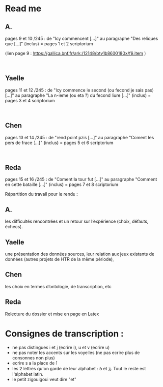 # Read me

## A.
pages 9 et 10 /245 : de "Icy commencent [...]" au paragraphe "Des reliques que [...]" (inclus)
= pages 1 et 2 scriptorium

(lien page 9 : https://gallica.bnf.fr/ark:/12148/btv1b8600180x/f9.item )

<br>

## Yaelle
pages 11 et 12 /245 : de "Icy commence le second (ou fecond je sais pas) [...]" au paragraphe "La n-ieme (ou eta ?) du fecond liure [...]" (inclus)
= pages 3 et 4 scriptorium

<br>

## Chen
pages 13 et 14 /245 : de "rend point pzis [...]" au paragraphe "Coment les pers de frace [...]" (inclus)
= pages 5 et 6 scriptorium

<br>

## Reda
pages 15 et 16 /245 : de "Coment la tour fut [...]" au paragraphe "Comment en cette bataille [...]" (inclus)
= pages 7 et 8 scriptorium



Répartition du travail pour le rendu : 

## A.

les difficultés rencontrées et un retour sur l’expérience (choix, défauts, échecs).

## Yaelle
une présentation des données sources,
leur relation aux jeux existants de données (autres projets de HTR de la même période),


## Chen
les choix en termes d’ontologie, de transcription, etc

## Reda

Relecture du dossier et mise en page en Latex 



# Consignes de transcription :
- ne pas distingues i et j (ecrire i), u et v (ecrire u)
- ne pas noter les accents sur les voyelles (ne pas ecrire plus de consonnes non plus)
- ecrire s a la place de ſ
- les 2 lettres qu'on garde de leur alphabet : ꝺ et ʒ. Tout le reste est l'alphabet latin.
- le petit zigouigoui veut dire "et"

